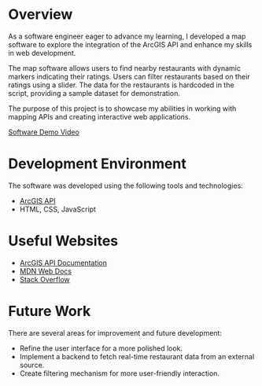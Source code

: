 # Overview

As a software engineer eager to advance my learning, I developed a map software to explore the integration of the ArcGIS API and enhance my skills in web development.

The map software allows users to find nearby restaurants with dynamic markers indicating their ratings. Users can filter restaurants based on their ratings using a slider. The data for the restaurants is hardcoded in the script, providing a sample dataset for demonstration.

The purpose of this project is to showcase my abilities in working with mapping APIs and creating interactive web applications.

[Software Demo Video](http://youtube.link.goes.here)

# Development Environment

The software was developed using the following tools and technologies:

- [ArcGIS API](https://developers.arcgis.com/javascript/latest/api-reference/)
- HTML, CSS, JavaScript

# Useful Websites

- [ArcGIS API Documentation](https://developers.arcgis.com/javascript/latest/api-reference/)
- [MDN Web Docs](https://developer.mozilla.org/)
- [Stack Overflow](https://stackoverflow.com/)

# Future Work

There are several areas for improvement and future development:

- Refine the user interface for a more polished look.
- Implement a backend to fetch real-time restaurant data from an external source.
- Create filtering mechanism for more user-friendly interaction.
